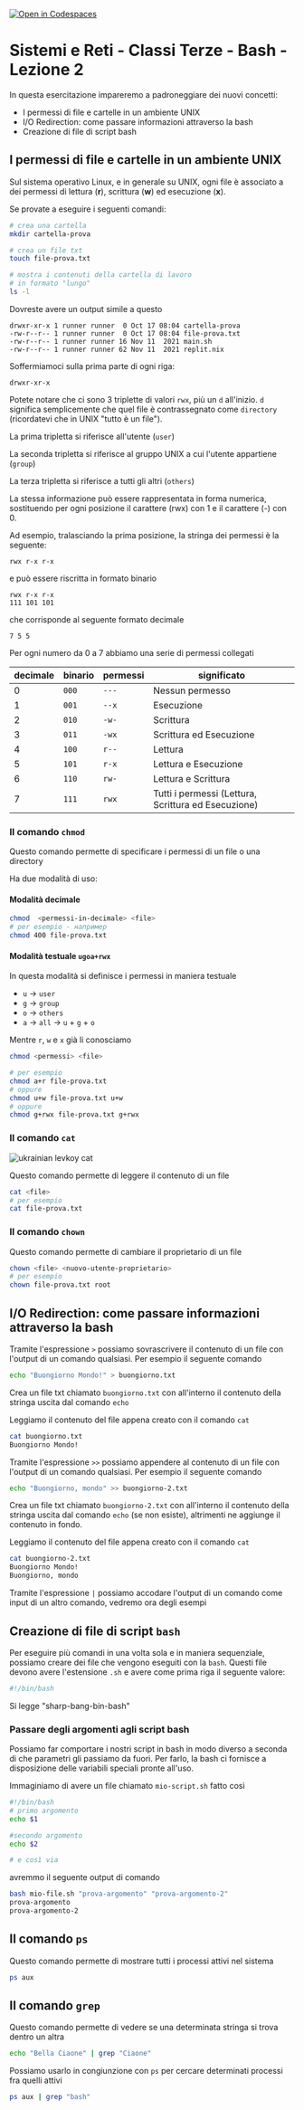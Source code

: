 [![Open in Codespaces](https://classroom.github.com/assets/launch-codespace-2972f46106e565e64193e422d61a12cf1da4916b45550586e14ef0a7c637dd04.svg)](https://classroom.github.com/open-in-codespaces?assignment_repo_id=16718703)
# Sistemi e Reti - Classi Terze - Bash - Lezione 2

In questa esercitazione impareremo a padroneggiare dei nuovi concetti:
- I permessi di file e cartelle in un ambiente UNIX
- I/O Redirection: come passare informazioni attraverso la bash
- Creazione di file di script bash

## I permessi di file e cartelle in un ambiente UNIX

Sul sistema operativo Linux, e in generale su UNIX, ogni file è associato a 
dei permessi di lettura (**r**), scrittura (**w**) ed esecuzione (**x**).

Se provate a eseguire i seguenti comandi:
``` bash
# crea una cartella
mkdir cartella-prova

# crea un file txt
touch file-prova.txt

# mostra i contenuti della cartella di lavoro
# in formato "lungo"
ls -l
```

Dovreste avere un output simile a questo
```
drwxr-xr-x 1 runner runner  0 Oct 17 08:04 cartella-prova
-rw-r--r-- 1 runner runner  0 Oct 17 08:04 file-prova.txt
-rw-r--r-- 1 runner runner 16 Nov 11  2021 main.sh
-rw-r--r-- 1 runner runner 62 Nov 11  2021 replit.nix
```

Soffermiamoci sulla prima parte di ogni riga:
```
drwxr-xr-x
```

Potete notare che ci sono 3 triplette di valori `rwx`, più un `d` all'inizio.
`d` significa semplicemente che quel file è contrassegnato come `directory` 
(ricordatevi che in UNIX "tutto è un file"). 

La prima tripletta si riferisce all'utente (`user`)

La seconda tripletta si riferisce al gruppo UNIX a cui l'utente appartiene (`group`)

La terza tripletta si riferisce a tutti gli altri (`others`)

La stessa informazione può essere rappresentata in forma numerica, sostituendo
per ogni posizione il carattere (rwx) con 1 e il carattere (-) con 0.

Ad esempio, tralasciando la prima posizione, la stringa dei permessi è la seguente:
```
rwx r-x r-x
```
e può essere riscritta in formato binario
```
rwx r-x r-x
111 101 101
```
che corrisponde al seguente formato decimale
```
7 5 5
```

Per ogni numero da 0 a 7 abbiamo una serie di permessi collegati

| decimale | binario | permessi | significato |
| -------- | ------- | -------- | ----------- |
| 0 | `000` | `---` | Nessun permesso |
| 1 | `001` | `--x` | Esecuzione |
| 2 | `010` | `-w-` | Scrittura |
| 3 | `011` | `-wx` | Scrittura ed Esecuzione |
| 4 | `100` | `r--` | Lettura |
| 5 | `101` | `r-x` | Lettura e Esecuzione |
| 6 | `110` | `rw-` | Lettura e Scrittura |
| 7 | `111` | `rwx` | Tutti i permessi (Lettura, Scrittura ed Esecuzione) |


### Il comando `chmod`

Questo comando permette di specificare i permessi di un file o una directory

Ha due modalità di uso:

#### Modalità decimale

``` bash
chmod  <permessi-in-decimale> <file>
# per esempio - например
chmod 400 file-prova.txt
```

#### Modalità testuale `ugoa+rwx`

In questa modalità si definisce i permessi in maniera testuale

- `u` -> `user`
- `g` -> `group`
- `o` -> `others`
- `a` -> `all` -> `u` + `g` + `o`

Mentre `r`, `w` e `x` già li conosciamo

``` bash
chmod <permessi> <file>

# per esempio
chmod a+r file-prova.txt
# oppure
chmod u+w file-prova.txt u+w
# oppure
chmod g+rwx file-prova.txt g+rwx
```

### Il comando `cat`

![ukrainian levkoy cat](./.lesson/assets/ukrainian-levkoy-cat.webp)

Questo comando permette di leggere il contenuto di un file

``` bash
cat <file>
# per esempio
cat file-prova.txt
```
 
### Il comando `chown`

Questo comando permette di cambiare il proprietario di un file

``` bash
chown <file> <nuovo-utente-proprietario>
# per esempio
chown file-prova.txt root
```

## I/O Redirection: come passare informazioni attraverso la bash

Tramite l'espressione `>` possiamo sovrascrivere il contenuto di un file 
con l'output di un comando qualsiasi. Per esempio il seguente comando

``` bash
echo "Buongiorno Mondo!" > buongiorno.txt
```

Crea un file txt chiamato `buongiorno.txt` con all'interno il contenuto
della stringa uscita dal comando `echo`

Leggiamo il contenuto del file appena creato con il comando `cat`
``` bash
cat buongiorno.txt
Buongiorno Mondo!
```

Tramite l'espressione `>>` possiamo appendere al contenuto di un file 
con l'output di un comando qualsiasi. Per esempio il seguente comando

``` bash
echo "Buongiorno, mondo" >> buongiorno-2.txt
```

Crea un file txt chiamato `buongiorno-2.txt` con all'interno il contenuto
della stringa uscita dal comando `echo` (se non esiste), altrimenti ne aggiunge
il contenuto in fondo.

Leggiamo il contenuto del file appena creato con il comando `cat`

``` bash
cat buongiorno-2.txt
Buongiorno Mondo!
Buongiorno, mondo
```

Tramite l'espressione `|` possiamo accodare l'output
di un comando come input di un altro comando, vedremo
ora degli esempi

## Creazione di file di script `bash`

Per eseguire più comandi in una volta sola e in maniera sequenziale,
possiamo creare dei file che vengono eseguiti con la `bash`.
Questi file devono avere l'estensione `.sh` e avere come prima riga
il seguente valore:
``` bash
#!/bin/bash
```

Si legge "sharp-bang-bin-bash"

### Passare degli argomenti agli script bash

Possiamo far comportare i nostri script in bash in modo diverso a seconda
di che parametri gli passiamo da fuori. Per farlo, la bash ci fornisce a 
disposizione delle variabili speciali pronte all'uso.

Immaginiamo di avere un file chiamato `mio-script.sh` fatto così

``` bash 
#!/bin/bash
# primo argomento
echo $1 

#secondo argomento
echo $2

# e così via
```

avremmo il seguente output di comando
``` bash
bash mio-file.sh "prova-argomento" "prova-argomento-2"
prova-argomento
prova-argomento-2
```

## Il comando `ps`

Questo comando permette di mostrare tutti i processi attivi nel sistema

``` bash
ps aux
```

## Il comando `grep`

Questo comando permette di vedere se una determinata stringa si trova dentro un altra

``` bash
echo "Bella Ciaone" | grep "Ciaone"
```

Possiamo usarlo in congiunzione con `ps` per cercare determinati processi fra quelli attivi

``` bash
ps aux | grep "bash"
```

